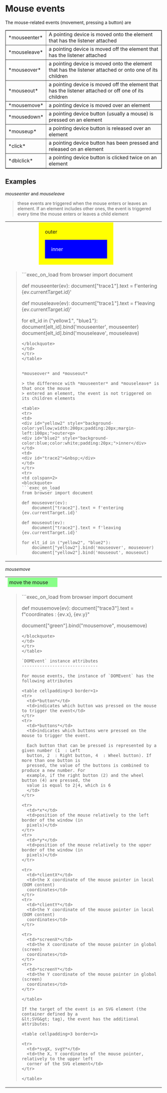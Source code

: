 Mouse events
============

<script type="text/python">
from browser import document, alert
</script>

The mouse-related events (movement, pressing a button) are

<table cellpadding=3 border=1>
<tr>
<td>*mouseenter*</td>
<td>A pointing device is moved onto the element that has the listener attached
</td>
</tr>
<tr><td>*mouseleave*</td><td>a pointing device is moved off the element that
has the listener attached</td></tr>

<tr><td>*mouseover*</td><td>a pointing device is moved onto the element that
has the listener attached or onto one of its children</td></tr>
<tr><td>*mouseout*</td><td>a pointing device is moved off the element that has
the listener attached or off one of its children</td></tr>

<tr><td>*mousemove*</td><td>a pointing device is moved over an element</td>
</tr>

<tr><td>*mousedown*</td><td>a pointing device button (usually a mouse) is
pressed on an element</td></tr>
<tr><td>*mouseup*</td><td>a pointing device button is released over an
element</td></tr>

<tr><td>*click*</td><td>a pointing device button has been pressed and
released on an element</td></tr>
<tr><td>*dblclick*</td><td>a pointing device button is clicked twice on an
element</td></tr>

</table>

Examples
--------

*mouseenter* and *mouseleave*

> these events are triggered when the mouse enters or leaves an element. If an
> element includes other ones, the event is triggered every time the mouse enters
> or leaves a child element

<table>
<tr>
<td>
<div id="yellow1" style="background-color:yellow;width:200px;padding:20px;margin-left:100px;">outer<p>
<div id="blue1" style="background-color:blue;color:white;padding:20px;">inner</div>
</td>
<td><div id="trace1">&nbsp;</div></td>
</tr>
<tr>
<td colspan=2>
<blockquote>
```exec_on_load
from browser import document

def mouseenter(ev):
    document["trace1"].text = f'entering {ev.currentTarget.id}'

def mouseleave(ev):
    document["trace1"].text = f'leaving {ev.currentTarget.id}'

for elt_id in ("yellow1", "blue1"):
    document[elt_id].bind('mouseenter', mouseenter)
    document[elt_id].bind('mouseleave', mouseleave)
```
</blockquote>
</td>
</tr>
</table>


*mouseover* and *mouseout*

> the difference with *mouseenter* and *mouseleave* is that once the mouse
> entered an element, the event is not triggered on its children elements

<table>
<tr>
<td>
<div id="yellow2" style="background-color:yellow;width:200px;padding:20px;margin-left:100px;">outer<p>
<div id="blue2" style="background-color:blue;color:white;padding:20px;">inner</div>
</td>
<td>
<div id="trace2">&nbsp;</div>
</td>
</tr>
<tr>
<td colspan=2>
<blockquote>
```exec_on_load
from browser import document

def mouseover(ev):
    document["trace2"].text = f'entering {ev.currentTarget.id}'

def mouseout(ev):
    document["trace2"].text = f'leaving {ev.currentTarget.id}'

for elt_id in ("yellow2", "blue2"):
    document["yellow2"].bind('mouseover', mouseover)
    document["yellow2"].bind('mouseout', mouseout)
```
</blockquote>
</td>
</tr>
</table>

*mousemove*

<table>
<tr><td>
<div id="green" style="padding:5px;background-color:#8F8;width:150px;">move
the mouse</div>
</td>
<td><div id="trace3">&nbsp;</div></td>
</tr>
<tr>
<td colspan=2>
<blockquote>
```exec_on_load
from browser import document

def mousemove(ev):
    document["trace3"].text = f"coordinates : {ev.x}, {ev.y}"

document["green"].bind("mousemove", mousemove)
```
</blockquote>
</td>
</tr>
</table>

`DOMEvent` instance attributes
------------------------------

For mouse events, the instance of `DOMEvent` has the following attributes

<table cellpadding=3 border=1>
<tr>
  <td>*button*</td>
  <td>indicates which button was pressed on the mouse to trigger the event</td>
</tr>
<tr>
  <td>*buttons*</td>
  <td>indicates which buttons were pressed on the mouse to trigger the event.

  Each button that can be pressed is represented by a given number (1  : Left
  button, 2  : Right button, 4  : Wheel button). If more than one button is
  pressed, the value of the buttons is combined to produce a new number. For
  example, if the right button (2) and the wheel button (4) are pressed, the
  value is equal to 2|4, which is 6
  </td>
</tr>

<tr>
  <td>*x*</td>
  <td>position of the mouse relatively to the left border of the window (in
  pixels)</td>
</tr>
<tr>
  <td>*y*</td>
  <td>position of the mouse relatively to the upper border of the window (in
  pixels)</td>
</tr>

<tr>
  <td>*clientX*</td>
  <td>the X coordinate of the mouse pointer in local (DOM content)
  coordinates</td>
</tr>
<tr>
  <td>*clientY*</td>
  <td>the Y coordinate of the mouse pointer in local (DOM content)
  coordinates</td>
</tr>

<tr>
  <td>*screenX*</td>
  <td>the X coordinate of the mouse pointer in global (screen)
  coordinates</td>
</tr>
<tr>
  <td>*screenY*</td>
  <td>the Y coordinate of the mouse pointer in global (screen)
  coordinates</td>
</tr>

</table>

If the target of the event is an SVG element (the container defined by a 
&lt;SVG&gt; tag), the event has the additional attributes:

<table cellpadding=3 border=1>

<tr>
  <td>*svgX, svgY*</td>
  <td>the X, Y coordinates of the mouse pointer, relatively to the upper left
  corner of the SVG element</td>
</tr>

</table>
